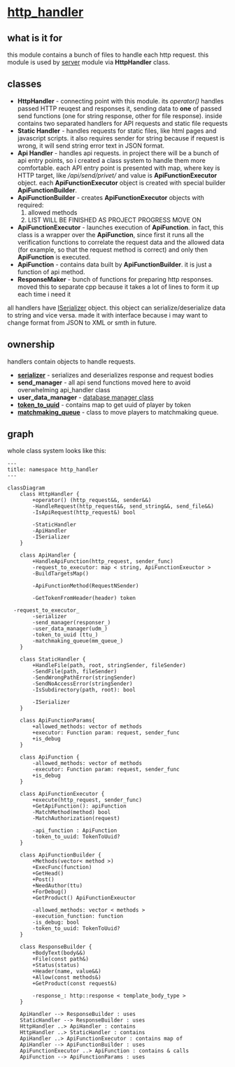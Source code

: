 # [http_handler](https://github.com/LeeDoor/hex_chess_backend/tree/main/src/http_handler)
## what is it for
this module contains a bunch of files to handle each http request. this module is used by [server](server.md) module via **HttpHandler** class.
## classes
* **HttpHandler** - connecting point with this module. its *operator()* handles passed HTTP reuqest and responses it, sending data to **one** of passed send functions (one for string response, other for file response). inside contains two separated handlers for API requests and static file requests
* **Static Handler** - handles requests for static files, like html pages and javascript scripts. it also requires sender for string because if request is wrong, it will send string error text in JSON format.
* **Api Handler** - handles api requests. in project there will be a bunch of api entry points, so i created a class system to handle them more comfortable. each API entry point is presented with map, where key is HTTP target, like */api/send/privet/* and value is **ApiFunctionExecutor** object. each **ApiFunctionExecutor** object is created with special builder **ApiFunctionBuilder**.
* **ApiFunctionBuilder** - creates **ApiFunctionExecutor** objects with required:
    1. allowed methods
    2. LIST WILL BE FINISHED AS PROJECT PROGRESS MOVE ON
* **ApiFunctionExecutor** - launches execution of **ApiFunction**. in fact, this class is a wrapper over the **ApiFunction**, since first it runs all the verification functions to correlate the request data and the allowed data (for example, so that the request method is correct) and only then **ApiFunction** is executed.
* **ApiFunction** - contains data built by **ApiFunctionBuilder**. it is just a function of api method.
* **ResponseMaker** - bunch of functions for preparing http responses. moved this to separate cpp because it takes a lot of lines to form it up each time i need it

all handlers have [ISerializer](serializer.md) object. this object can serialize/deserialize data to string and vice versa. made it with interface because i may want to change format from JSON to XML or smth in future.

## ownership
handlers contain objects to handle requests.
* **[serializer](serializer.md)** - serializes and deserializes response and request bodies
* **send_manager** - all api send functions moved here to avoid overwhelming api_handler class
* **user_data_manager** - [database manager class](database_manager.md)
* [**token_to_uuid**](token_manager.md) - contains map to get uuid of player by token
* [**matchmaking_queue**](matchmaking_system.md) - class to move players to matchmaking queue.
## graph
whole class system looks like this: 
```mermaid
---
title: namespace http_handler
---

classDiagram
    class HttpHandler {
        +operator() (http_request&&, sender&&)
        -HandleRequest(http_request&&, send_string&&, send_file&&)
        -IsApiRequest(http_request&) bool

        -StaticHandler
        -ApiHandler
        -ISerializer
    }

    class ApiHandler {
        +HandleApiFunction(http_request, sender_func)
        -request_to_executor: map < string, ApiFunctionExeuctor >
        -BuildTargetsMap()

        -ApiFunctionMethod(RequestNSender)

        -GetTokenFromHeader(header) token 

  -request_to_executor_      
        -serializer
        -send_manager(responser_)
        -user_data_manager(udm_)
        -token_to_uuid (ttu_)
        -matchmaking_queue(mm_queue_)
    }

    class StaticHandler {
        +HandleFile(path, root, stringSender, fileSender)
        -SendFile(path, fileSender)
        -SendWrongPathError(stringSender)
        -SendNoAccessError(stringSender)
        -IsSubdirectory(path, root): bool

        -ISerializer
    }

	class ApiFunctionParams{
		+allowed_methods: vector of methods
        +executor: Function param: request, sender_func
        +is_debug
	}

    class ApiFunction {
        -allowed_methods: vector of methods
        -executor: Function param: request, sender_func
	    +is_debug
	}

    class ApiFunctionExecutor {
        +execute(http_request, sender_func)
        +GetApiFunction(): apiFunction
        -MatchMethod(method) bool
        -MatchAuthorization(request)
        
        -api_function : ApiFunction
        -token_to_uuid: TokenToUuid?
    }

    class ApiFunctionBuilder {
        +Methods(vector< method >)
        +ExecFunc(function)
        +GetHead()
        +Post()
        +NeedAuthor(ttu)
        +ForDebug()
        +GetProduct() ApiFunctionExeuctor

        -allowed_methods: vector < methods >
        -execution_function: function
        -is_debug: bool
        -token_to_uuid: TokenToUuid?
    }

    class ResponseBuilder {
        +BodyText(body&&)
        +File(const path&)
        +Status(status)
        +Header(name, value&&)
        +Allow(const methods&)
        +GetProduct(const request&)

        -response_: http::response < template_body_type >
    }

    ApiHandler --> ResponseBuilder : uses
    StaticHandler --> ResponseBuilder : uses
    HttpHandler ..> ApiHandler : contains
    HttpHandler ..> StaticHandler : contains
    ApiHandler ..> ApiFunctionExecutor : contains map of
    ApiHandler --> ApiFunctionBuilder : uses
    ApiFunctionExecutor ..> ApiFunction : contains & calls
    ApiFunction --> ApiFunctionParams : uses

```
